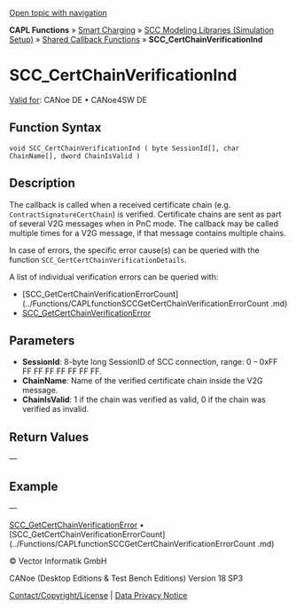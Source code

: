 [Open topic with navigation](../../../../../CANoeDEFamily.htm#Topics/CAPLFunctions/SmartCharging/Callbacks/CAPLfunctionSCCCertChainVerificationInd.md)

**CAPL Functions** » [Smart Charging](../CAPLFunctionsSmartChargingOverview.md) » [SCC Modeling Libraries (Simulation Setup)](../CAPLFunctionsSmartChargingOverview.md#BMNodeayerDLL) » [Shared Callback Functions](../CAPLFunctionsSmartChargingOverview.md#Callback) » **SCC_CertChainVerificationInd**

# SCC_CertChainVerificationInd

[Valid for](../../../Shared/FeatureAvailability.md): CANoe DE • CANoe4SW DE

## Function Syntax

```plaintext
void SCC_CertChainVerificationInd ( byte SessionId[], char ChainName[], dword ChainIsValid )
```

## Description

The callback is called when a received certificate chain (e.g. `ContractSignatureCertChain`) is verified. Certificate chains are sent as part of several V2G messages when in PnC mode. The callback may be called multiple times for a V2G message, if that message contains multiple chains.

In case of errors, the specific error cause(s) can be queried with the function `SCC_GertCertChainVerificationDetails`.

A list of individual verification errors can be queried with:

- [SCC_GetCertChainVerificationErrorCount](../Functions/CAPLfunctionSCCGetCertChainVerificationErrorCount .md)
- [SCC_GetCertChainVerificationError](../Functions/CAPLfunctionSCCGetCertChainVerificationError.md)

## Parameters

- **SessionId**: 8-byte long SessionID of SCC connection, range: 0 – 0xFF FF FF FF FF FF FF FF.
- **ChainName**: Name of the verified certificate chain inside the V2G message.
- **ChainIsValid**: 1 if the chain was verified as valid, 0 if the chain was verified as invalid.

## Return Values

—

## Example

—

[SCC_GetCertChainVerificationError](../Functions/CAPLfunctionSCCGetCertChainVerificationError.md) • [SCC_GetCertChainVerificationErrorCount](../Functions/CAPLfunctionSCCGetCertChainVerificationErrorCount .md)

© Vector Informatik GmbH

CANoe (Desktop Editions & Test Bench Editions) Version 18 SP3

[Contact/Copyright/License](../../../Shared/ContactCopyrightLicense.md) | [Data Privacy Notice](https://www.vector.com/int/en/company/get-info/privacy-policy/)